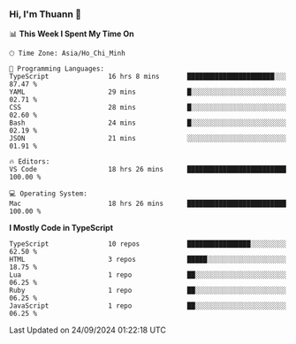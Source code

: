 ### Hi, I'm Thuann 👋

<!--START_SECTION:waka-->
📊 **This Week I Spent My Time On** 

```text
🕑︎ Time Zone: Asia/Ho_Chi_Minh

💬 Programming Languages: 
TypeScript               16 hrs 8 mins       ██████████████████████░░░   87.47 % 
YAML                     29 mins             █░░░░░░░░░░░░░░░░░░░░░░░░   02.71 % 
CSS                      28 mins             █░░░░░░░░░░░░░░░░░░░░░░░░   02.60 % 
Bash                     24 mins             █░░░░░░░░░░░░░░░░░░░░░░░░   02.19 % 
JSON                     21 mins             ░░░░░░░░░░░░░░░░░░░░░░░░░   01.91 % 

🔥 Editors: 
VS Code                  18 hrs 26 mins      █████████████████████████   100.00 % 

💻 Operating System: 
Mac                      18 hrs 26 mins      █████████████████████████   100.00 % 
```

**I Mostly Code in TypeScript** 

```text
TypeScript               10 repos            ████████████████░░░░░░░░░   62.50 % 
HTML                     3 repos             █████░░░░░░░░░░░░░░░░░░░░   18.75 % 
Lua                      1 repo              ██░░░░░░░░░░░░░░░░░░░░░░░   06.25 % 
Ruby                     1 repo              ██░░░░░░░░░░░░░░░░░░░░░░░   06.25 % 
JavaScript               1 repo              ██░░░░░░░░░░░░░░░░░░░░░░░   06.25 % 
```




 Last Updated on 24/09/2024 01:22:18 UTC
<!--END_SECTION:waka-->
